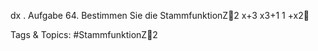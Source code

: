dx .
Aufgabe 64. Bestimmen Sie die StammfunktionZ2
x+3
x3+1
1 +x2

   Tags & Topics:
   #StammfunktionZ2